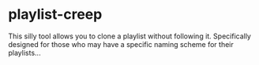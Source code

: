 # playlist-creep
This silly tool allows you to clone a playlist without following it. Specifically designed for those who may have a specific naming scheme for their playlists...
